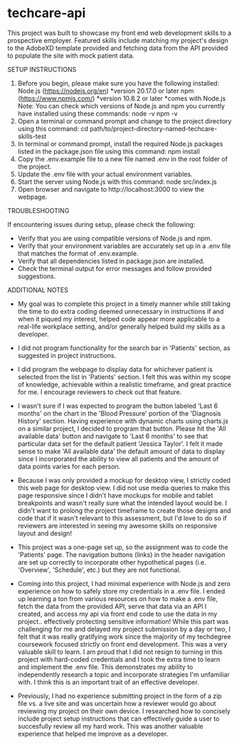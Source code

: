 # techcare-api

This project was built to showcase my front end web development skills to a prospective employer. Featured skills include matching my project's design to the AdobeXD template provided and fetching data from the API provided to populate the site with mock patient data.

 
SETUP INSTRUCTIONS

1. Before you begin, please make sure you have the following installed:
        Node.js (https://nodejs.org/en) *version 20.17.0 or later
        npm (https://www.npmjs.com/) *version 10.8.2 or later *comes with Node.js
    Note: You can check which versions of Node.js and npm you currently have installed using these commands:
        node -v
        npm -v
2. Open a terminal or command prompt and change to the project directory using this command: 
    cd path/to/project-directory-named-techcare-skills-test
3. In terminal or command prompt, install the required Node.js packages listed in the package.json file using this command:
    npm install
4. Copy the .env.example file to a new file named .env in the root folder of the project. 
5. Update the .env file with your actual environment variables.
6. Start the server using Node.js with this command:
    node src/index.js
7. Open browser and navigate to http://localhost:3000 to view the webpage.


TROUBLESHOOTING

If encountering issues during setup, please check the following:

- Verify that you are using compatible versions of Node.js and npm.
- Verify that your environment variables are accurately set up in a .env file that matches the format of .env.example.
- Verify that all dependencies listed in package.json are installed.
- Check the terminal output for error messages and follow provided suggestions.


ADDITIONAL NOTES

- My goal was to complete this project in a timely manner while still taking the time to do extra coding deemed unnecessary in instructions if and when it piqued my interest, helped code appear more applicable to a real-life workplace setting, and/or generally helped build my skills as a developer. 

- I did not program functionality for the search bar in 'Patients' section, as suggested in project instructions. 

- I did program the webpage to display data for whichever patient is selected from the list in 'Patients' section. I felt this was within my scope of knowledge, achievable within a realistic timeframe, and great practice for me. I encourage reviewers to check out that feature. 

- I wasn't sure if I was expected to program the button labeled 'Last 6 months' on the chart in the 'Blood Pressure' portion of the 'Diagnosis History' section. Having experience with dynamic charts using charts.js on a similar project, I decided to program that button. Please hit the 'All available data' button and navigate to 'Last 6 months' to see that particular data set for the default patient 'Jessica Taylor'. I felt it made sense to make 'All available data' the default amount of data to display since I incorporated the ability to view all patients and the amount of data points varies for each person.

- Because I was only provided a mockup for desktop view, I strictly coded this web page for desktop view. I did not use media queries to make this page responsive since I didn't have mockups for mobile and tablet breakpoints and wasn't really sure what the intended layout would be. I didn't want to prolong the project timeframe to create those designs and code that if it wasn't relevant to this assessment, but I'd love to do so if reviewers are interested in seeing my awesome skills on responsive layout and design!

- This project was a one-page set up, so the assignment was to code the 'Patients' page. The navigation buttons (links) in the header navigation are set up correctly to incorporate other hypothetical pages (i.e. 'Overview', 'Schedule', etc.) but they are not functional.

- Coming into this project, I had minimal experience with Node.js and zero experience on how to safely store my credentials in a .env file. I ended up learning a ton from various resources on how to make a .env file, fetch the data from the provided API, serve that data via an API I created, and access my api via front end code to use the data in my project.. effectively protecting sensitive information! While this part was challenging for me and delayed my project submission by a day or two, I felt that it was really gratifying work since the majority of my techdegree coursework focused strictly on front end development. This was a very valuable skill to learn. I am proud that I did not resign to turning in this project with hard-coded credentials and I took the extra time to learn and implement the .env file. This demonstrates my ability to independently research a topic and incorporate strategies I'm unfamiliar with. I think this is an important trait of an effective developer.

- Previously, I had no experience submitting project in the form of a zip file vs. a live site and was uncertain how a reviewer would go about reviewing my project on their own device. I researched how to concisely include project setup instructions that can effectively guide a user to succesfully review all my hard work. This was another valuable experience that helped me improve as a developer.